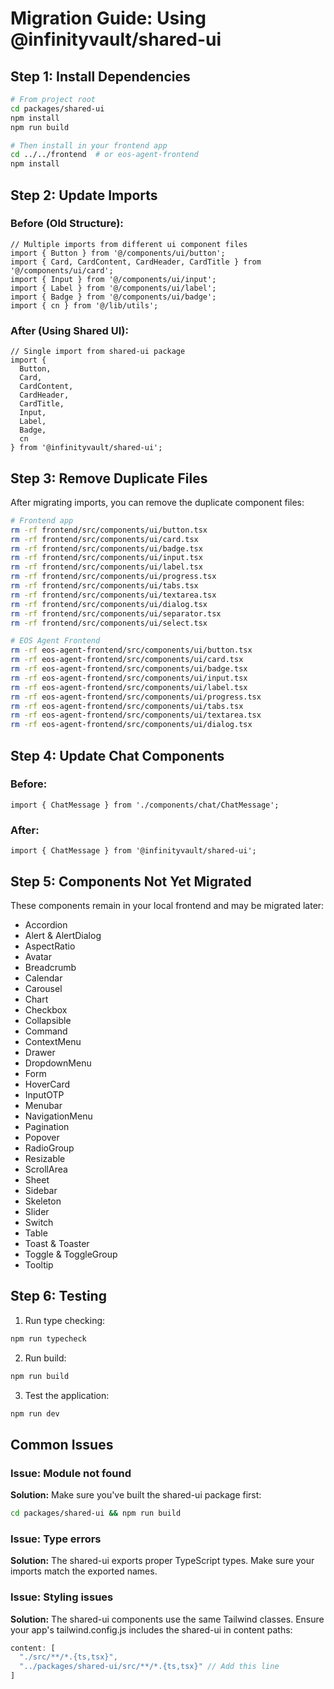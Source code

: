 # Migration Guide: Using @infinityvault/shared-ui

## Step 1: Install Dependencies

```bash
# From project root
cd packages/shared-ui
npm install
npm run build

# Then install in your frontend app
cd ../../frontend  # or eos-agent-frontend
npm install
```

## Step 2: Update Imports

### Before (Old Structure):
```tsx
// Multiple imports from different ui component files
import { Button } from '@/components/ui/button';
import { Card, CardContent, CardHeader, CardTitle } from '@/components/ui/card';
import { Input } from '@/components/ui/input';
import { Label } from '@/components/ui/label';
import { Badge } from '@/components/ui/badge';
import { cn } from '@/lib/utils';
```

### After (Using Shared UI):
```tsx
// Single import from shared-ui package
import {
  Button,
  Card,
  CardContent,
  CardHeader,
  CardTitle,
  Input,
  Label,
  Badge,
  cn
} from '@infinityvault/shared-ui';
```

## Step 3: Remove Duplicate Files

After migrating imports, you can remove the duplicate component files:

```bash
# Frontend app
rm -rf frontend/src/components/ui/button.tsx
rm -rf frontend/src/components/ui/card.tsx
rm -rf frontend/src/components/ui/badge.tsx
rm -rf frontend/src/components/ui/input.tsx
rm -rf frontend/src/components/ui/label.tsx
rm -rf frontend/src/components/ui/progress.tsx
rm -rf frontend/src/components/ui/tabs.tsx
rm -rf frontend/src/components/ui/textarea.tsx
rm -rf frontend/src/components/ui/dialog.tsx
rm -rf frontend/src/components/ui/separator.tsx
rm -rf frontend/src/components/ui/select.tsx

# EOS Agent Frontend
rm -rf eos-agent-frontend/src/components/ui/button.tsx
rm -rf eos-agent-frontend/src/components/ui/card.tsx
rm -rf eos-agent-frontend/src/components/ui/badge.tsx
rm -rf eos-agent-frontend/src/components/ui/input.tsx
rm -rf eos-agent-frontend/src/components/ui/label.tsx
rm -rf eos-agent-frontend/src/components/ui/progress.tsx
rm -rf eos-agent-frontend/src/components/ui/tabs.tsx
rm -rf eos-agent-frontend/src/components/ui/textarea.tsx
rm -rf eos-agent-frontend/src/components/ui/dialog.tsx
```

## Step 4: Update Chat Components

### Before:
```tsx
import { ChatMessage } from './components/chat/ChatMessage';
```

### After:
```tsx
import { ChatMessage } from '@infinityvault/shared-ui';
```

## Step 5: Components Not Yet Migrated

These components remain in your local frontend and may be migrated later:
- Accordion
- Alert & AlertDialog  
- AspectRatio
- Avatar
- Breadcrumb
- Calendar
- Carousel
- Chart
- Checkbox
- Collapsible
- Command
- ContextMenu
- Drawer
- DropdownMenu
- Form
- HoverCard
- InputOTP
- Menubar
- NavigationMenu
- Pagination
- Popover
- RadioGroup
- Resizable
- ScrollArea
- Sheet
- Sidebar
- Skeleton
- Slider
- Switch
- Table
- Toast & Toaster
- Toggle & ToggleGroup
- Tooltip

## Step 6: Testing

1. Run type checking:
```bash
npm run typecheck
```

2. Run build:
```bash
npm run build
```

3. Test the application:
```bash
npm run dev
```

## Common Issues

### Issue: Module not found
**Solution:** Make sure you've built the shared-ui package first:
```bash
cd packages/shared-ui && npm run build
```

### Issue: Type errors
**Solution:** The shared-ui exports proper TypeScript types. Make sure your imports match the exported names.

### Issue: Styling issues
**Solution:** The shared-ui components use the same Tailwind classes. Ensure your app's tailwind.config.js includes the shared-ui in content paths:
```js
content: [
  "./src/**/*.{ts,tsx}",
  "../packages/shared-ui/src/**/*.{ts,tsx}" // Add this line
]
```
